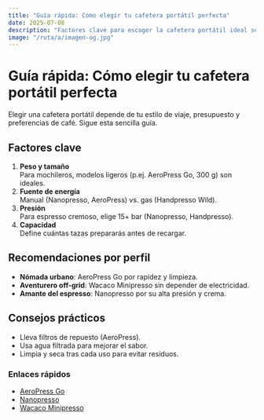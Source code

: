 ```yaml
---
title: "Guía rápida: Cómo elegir tu cafetera portátil perfecta"
date: 2025-07-08
description: "Factores clave para escoger la cafetera portátil ideal según tu estilo de vida."
image: "/ruta/a/imagen-og.jpg"
---
```


# Guía rápida: Cómo elegir tu cafetera portátil perfecta

Elegir una cafetera portátil depende de tu estilo de viaje, presupuesto y preferencias de café. Sigue esta sencilla guía.

## Factores clave

1. **Peso y tamaño**  
   Para mochileros, modelos ligeros (p.ej. AeroPress Go, 300 g) son ideales.  
2. **Fuente de energía**  
   Manual (Nanopresso, AeroPress) vs. gas (Handpresso Wild).  
3. **Presión**  
   Para espresso cremoso, elige 15+ bar (Nanopresso, Handpresso).  
4. **Capacidad**  
   Define cuántas tazas prepararás antes de recargar.

## Recomendaciones por perfil

- **Nómada urbano**: AeroPress Go por rapidez y limpieza.  
- **Aventurero off-grid**: Wacaco Minipresso sin depender de electricidad.  
- **Amante del espresso**: Nanopresso por su alta presión y crema.

## Consejos prácticos

- Lleva filtros de repuesto (AeroPress).  
- Usa agua filtrada para mejorar el sabor.  
- Limpia y seca tras cada uso para evitar residuos.

### Enlaces rápidos

- [AeroPress Go](https://www.amazon.es/dp/B08FJBJGVV/?tag=websonly-21)  
- [Nanopresso](https://www.amazon.es/dp/B07MNL4TZ5/?tag=websonly-21)  
- [Wacaco Minipresso](https://www.amazon.es/dp/B00BM38VZY/?tag=websonly-21)
